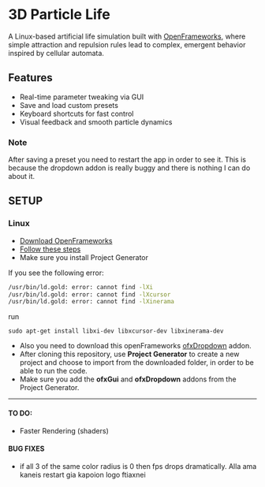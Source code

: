 # 3D Particle Life
 A Linux-based artificial life simulation built with [OpenFrameworks](https://openframeworks.cc/), where simple attraction and repulsion rules lead to complex, emergent behavior inspired by cellular automata.
 
## Features
- Real-time parameter tweaking via GUI
- Save and load custom presets
- Keyboard shortcuts for fast control
- Visual feedback and smooth particle dynamics

### Note
After saving a preset you need to restart the app in order to see it. This is because the dropdown addon is really buggy and there is nothing I can do about it.

## SETUP
### Linux
- [Download OpenFrameworks](https://openframeworks.cc/download/)
- [Follow these steps](https://openframeworks.cc/setup/linux-install/)
- Make sure you install Project Generator

 If you see the following error:

```bash
/usr/bin/ld.gold: error: cannot find -lXi
/usr/bin/ld.gold: error: cannot find -lXcursor
/usr/bin/ld.gold: error: cannot find -lXinerama
```
run 
``` 
sudo apt-get install libxi-dev libxcursor-dev libxinerama-dev
```

- Also you need to download this openFrameworks [ofxDropdown](https://github.com/roymacdonald/ofxDropdown) addon. 
- After cloning this repository, use **Project Generator** to create a new project and choose to import from the downloaded folder, in order to be able to run the code.
- Make sure you add the **ofxGui** and **ofxDropdown** addons from the Project Generator. 

---
#### TO DO:
- Faster Rendering (shaders)
  
#### BUG FIXES
- if all 3 of the same color radius is 0 then fps drops dramatically. Alla ama kaneis restart gia kapoion logo ftiaxnei
